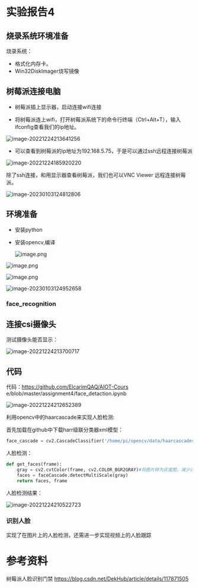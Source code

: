 # 实验报告4

## 烧录系统环境准备

烧录系统：

- 格式化内存卡。
- Win32DiskImager烧写镜像



## 树莓派连接电脑

- 树莓派插上显示器，启动连接wifi连接

- 将树莓派连上wifi，打开树莓派系统下的命令行终端（Ctrl+Alt+T），输入ifconfig查看我们的ip地址。

![image-20221224213641256](http://picbed.elcarimqaq.top/img/image-20221224213641256.png)

- 可以查看到树莓派的ip地址为192.168.5.75，于是可以通过ssh远程连接树莓派

![image-20221224185920220](http://picbed.elcarimqaq.top/img/image-20221224185920220.png)



除了ssh连接，和用显示器查看树莓派，我们也可以VNC Viewer 远程连接树莓派。

![image-20230103124812806](http://picbed.elcarimqaq.top/img/image-20230103124812806.png)

## 环境准备

- 安装python

- 安装opencv,编译

  ![image.png](http://picbed.elcarimqaq.top/img/1603784315314666.png)

![image.png](https://www.yahboom.com/Public/ueditor/php/upload/image/20201027/1603784343663909.png)

![image.png](https://www.yahboom.com/Public/ueditor/php/upload/image/20201027/1603784386477600.png)

![image-20230103124952658](http://picbed.elcarimqaq.top/img/image-20230103124952658.png)

### face_recognition

## 连接csi摄像头

测试摄像头能否显示：

![image-20221224213700717](http://picbed.elcarimqaq.top/img/image-20221224213700717.png)

## 代码

代码：https://github.com/ElcarimQAQ/AIOT-Cours   e/blob/master/assignment4/face_detaction.ipynb

![image-20221224212652389](http://picbed.elcarimqaq.top/img/image-20221224212652389.png)



利用opencv中的haarcascade来实现人脸检测:

首先加载在github中下载harr级联分类器xml模型：

```python
face_cascade = cv2.CascadeClassifier('/home/pi/opencv/data/haarcascades/haarcascade_frontalface_default.xml')
```

人脸检测：

```python
def get_faces(frame):
    gray = cv2.cvtColor(frame, cv2.COLOR_BGR2GRAY)#将图片转为灰度图，减少计算量
    faces = faceCascade.detectMultiScale(gray)
    return faces, frame
```

人脸检测结果：

![image-20221224210522723](http://picbed.elcarimqaq.top/img/image-20221224210522723.png)

### 识别人脸

实现了在图片上的人脸检测，还需进一步实现视频上的人脸跟踪



# 参考资料

树莓派人脸识别门禁 https://blog.csdn.net/DekHub/article/details/117871505